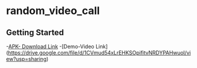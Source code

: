 # random_video_call



## Getting Started
-[APK- Download Link](https://drive.google.com/file/d/1VOpBv6MAr07CWvKUle9dEt6xeC6kBP6g/view?usp=sharing)
-[Demo-Video Link] (https://drive.google.com/file/d/1CVmud54xLrEHKSOpifitvNRDYPAHwuol/view?usp=sharing)

